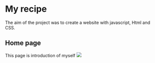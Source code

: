 <h1> My recipe</h1>
The aim of the project was to create a website with javascript, Html and CSS.
<h2>Home page</h2>
This page is introduction of myself
<img src ="https://user-images.githubusercontent.com/95551123/194867303-2984502e-d974-4a08-8f6c-6dbcde6d1f73.png">

